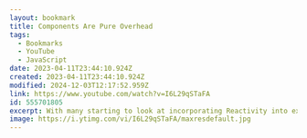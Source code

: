 ```yaml
---
layout: bookmark
title: Components Are Pure Overhead
tags:
  - Bookmarks
  - YouTube
  - JavaScript
date: 2023-04-11T23:44:10.924Z
created: 2023-04-11T23:44:10.924Z
modified: 2024-12-03T12:17:52.959Z
link: https://www.youtube.com/watch?v=I6L29qSTaFA
id: 555701805
excerpt: With many starting to look at incorporating Reactivity into existing Frameworks I wanted to take a moment to look at how Frameworks evolved into using Components, the evolution of change and state management, to best understand the impact of where things are going.
image: https://i.ytimg.com/vi/I6L29qSTaFA/maxresdefault.jpg
---
```

